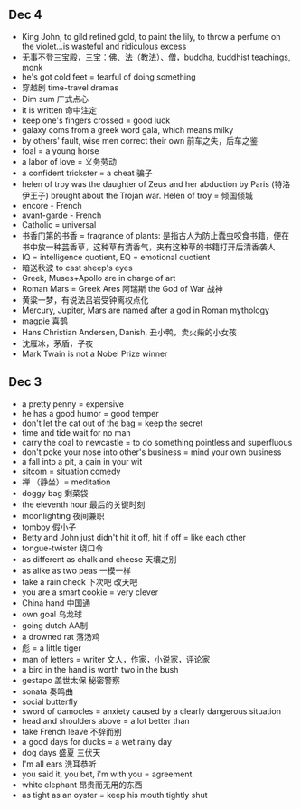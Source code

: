 ## Dec 4
- King John, to gild refined gold, to paint the lily, to throw a perfume on the violet...is wasteful and ridiculous excess
- 无事不登三宝殿，三宝：佛、法（教法）、僧，buddha, buddhist teachings, monk
- he's got cold feet = fearful of doing something
- 穿越剧 time-travel dramas
- Dim sum 广式点心
- it is written 命中注定
- keep one's fingers crossed = good luck
- galaxy coms from a greek word gala, which means milky
- by others' fault, wise men correct their own 前车之失，后车之鉴
- foal = a young horse
- a labor of love = 义务劳动
- a confident trickster = a cheat 骗子
- helen of troy was the daughter of Zeus and her abduction by Paris (特洛伊王子) brought about the Trojan war. Helen of troy = 倾国倾城
- encore - French
- avant-garde - French
- Catholic = universal
- 书香门第的书香 = fragrance of plants: 是指古人为防止蠹虫咬食书籍，便在书中放一种芸香草，这种草有清香气，夹有这种草的书籍打开后清香袭人
- IQ = intelligence quotient, EQ = emotional quotient
- 暗送秋波 to cast sheep's eyes 
- Greek, Muses+Apollo are in charge of art
- Roman Mars = Greek Ares 阿瑞斯 the God of War 战神
- 黄粱一梦，有说法吕岩受钟离权点化
- Mercury, Jupiter, Mars are named after a god in Roman mythology
- magpie 喜鹊
- Hans Christian Andersen, Danish, 丑小鸭，卖火柴的小女孩
- 沈雁冰，茅盾，子夜
- Mark Twain is not a Nobel Prize winner

## Dec 3
* a pretty penny = expensive
* he has a good humor = good temper
* don't let the cat out of the bag = keep the secret
* time and tide wait for no man
* carry the coal to newcastle = to do something pointless and superfluous
* don't poke your nose into other's business = mind your own business
* a fall into a pit, a gain in your wit
* sitcom = situation comedy
* 禅 （静坐）= meditation
* doggy bag 剩菜袋
* the eleventh hour 最后的关键时刻
* moonlighting 夜间兼职
* tomboy 假小子
* Betty and John just didn't hit it off, hit if off = like each other
* tongue-twister 绕口令
* as different as chalk and cheese 天壤之别
* as alike as two peas 一模一样
* take a rain check 下次吧 改天吧
* you are a smart cookie = very clever
* China hand 中国通
* own goal 乌龙球
* going dutch AA制
* a drowned rat 落汤鸡
* 彪 = a little tiger
* man of letters = writer 文人，作家，小说家，评论家
* a bird in the hand is worth two in the bush
* gestapo 盖世太保 秘密警察
* sonata 奏鸣曲
* social butterfly
* sword of damocles = anxiety caused by a clearly dangerous situation
* head and shoulders above = a lot better than
* take French leave 不辞而别
* a good days for ducks = a wet rainy day
* dog days 盛夏 三伏天
* I'm all ears 洗耳恭听
* you said it, you bet, i'm with you = agreement
* white elephant 昂贵而无用的东西
* as tight as an oyster = keep his mouth tightly shut
